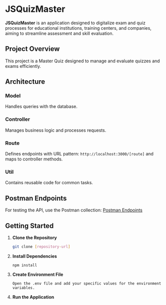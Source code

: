 # JSQuizMaster

**JSQuizMaster** is an application designed to digitalize exam and quiz processes for educational institutions, training centers, and companies, aiming to streamline assessment and skill evaluation.

## Project Overview

This project is a Master Quiz designed to manage and evaluate quizzes and exams efficiently.

## Architecture

### Model

Handles queries with the database.

### Controller

Manages business logic and processes requests.

### Route

Defines endpoints with URL pattern: `http://localhost:3000/[route]` and maps to controller methods.

### Util

Contains reusable code for common tasks.

## Postman Endpoints

For testing the API, use the Postman collection:
[Postman Endpoints](https://sistudio-9467.postman.co/workspace/YouCode-Groups~2ddc7c65-56f7-4986-9659-0cd889b13292/request/27177371-2cc01f2c-2105-42f2-a59c-9f3b77c79d98?action=share&creator=27177371&ctx=documentation)

## Getting Started

1. **Clone the Repository**
   ```bash
   git clone [repository-url]

2. **Install Dependencies**
   ```cd [project-directory]
   npm install
   
3. **Create Environment File**
   ```cp .env.example .env
   Open the .env file and add your specific values for the environment variables.

4. **Run the Application**
   ```npm start